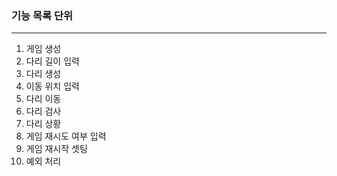 <h3>기능 목록 단위</h3>

<hr>

<ol>
    <li>게임 생성</li>
    <li>다리 길이 입력</li>
    <li>다리 생성</li>
    <li>이동 위치 입력</li>
    <li>다리 이동</li>
    <li>다리 검사</li>
    <li>다리 상황</li>
    <li>게임 재시도 여부 입력</li>
    <li>게임 재시작 셋팅</li>
    <li>예외 처리</li>
</ol>